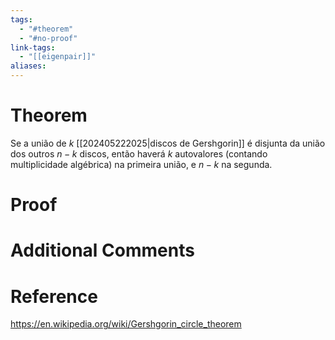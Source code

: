 ```yaml
---
tags:
  - "#theorem"
  - "#no-proof"
link-tags:
  - "[[eigenpair]]"
aliases:
---
```

# Theorem
Se a união de $k$ [[202405222025|discos de Gershgorin]] é disjunta da união dos outros $n - k$ discos, então haverá $k$ autovalores (contando multiplicidade algébrica) na primeira união, e $n-k$ na segunda.

# Proof


# Additional Comments


# Reference 
https://en.wikipedia.org/wiki/Gershgorin_circle_theorem





